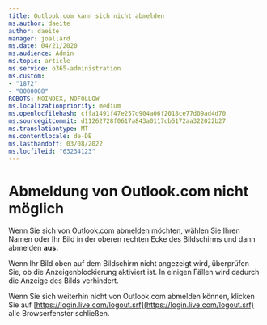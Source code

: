 ```yaml
---
title: Outlook.com kann sich nicht abmelden
ms.author: daeite
author: daeite
manager: joallard
ms.date: 04/21/2020
ms.audience: Admin
ms.topic: article
ms.service: o365-administration
ms.custom:
- "1872"
- "8000008"
ROBOTS: NOINDEX, NOFOLLOW
ms.localizationpriority: medium
ms.openlocfilehash: cffa1491f47e257d904a06f2018ce77d09ad4d70
ms.sourcegitcommit: d11262728f0617a843a0117cb5172aa322022b27
ms.translationtype: MT
ms.contentlocale: de-DE
ms.lasthandoff: 03/08/2022
ms.locfileid: "63234123"
---
```

# <a name="unable-to-sign-out-of-outlookcom"></a>Abmeldung von Outlook.com nicht möglich

Wenn Sie sich von Outlook.com abmelden möchten, wählen Sie Ihren Namen oder Ihr Bild in der oberen rechten Ecke des Bildschirms und dann abmelden **aus.**

Wenn Ihr Bild oben auf dem Bildschirm nicht angezeigt wird, überprüfen Sie, ob die Anzeigenblockierung aktiviert ist. In einigen Fällen wird dadurch die Anzeige des Bilds verhindert.

Wenn Sie sich weiterhin nicht von Outlook.com abmelden können, klicken Sie auf [https://login.live.com/logout.srf](https://login.live.com/logout.srf) alle Browserfenster schließen.